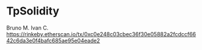 # TpSolidity

Bruno M. Ivan C.
https://rinkeby.etherscan.io/tx/0xc0e248c03cbec36f30e05882a2fcdccf6642c6da3e0f4bafc685ae95e04eade2
 
